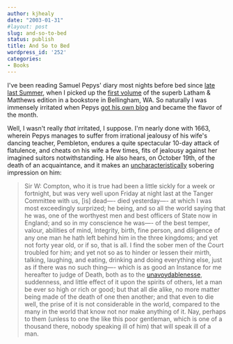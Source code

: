 ```yaml
---
author: kjhealy
date: "2003-01-31"
#layout: post
slug: and-so-to-bed
status: publish
title: And So to Bed
wordpress_id: '252'
categories:
- Books
---
```


I've been reading Samuel Pepys' diary most nights before bed since [late last Summer](http://fiachra.soc.arizona.edu/blog/archives/000073.html#000073), when I picked up the [first volume](http://www.amazon.com/exec/obidos/tg/detail/-/0520225791) of the superb Latham & Matthews edition in a bookstore in Bellingham, WA. So naturally I was immensely irritated when Pepys [got his own blog](http://www.pepysdiary.com/ "Pepys") and became the flavor of the month.

Well, I wasn't really *that* irritated, I suppose. I'm nearly done with 1663, wherein Pepys manages to suffer from irrational jealousy of his wife's dancing teacher, Pembleton, endures a quite spectacular 10-day attack of flatulence, and cheats on his wife a few times, fits of jealousy against her imagined suitors notwithstanding. He also hears, on October 19th, of the death of an acquaintance, and it makes an [uncharacteristically](http://volokh.blogspot.com/2003_01_26_volokh_archive.html#90256219) sobering impression on him:

> Sir W: Compton, who it is true had been a little sickly for a week or fortnight, but was very well upon Friday at night last at the Tanger Committee with us, [is] dead—- died yesterday—- at which I was most exceedingly surprized; he being, and so all the world saying that he was, one of the worthyest men and best officers of State now in England; and so in my conscience he was—- of the best temper, valour, abilities of mind, Integrity, birth, fine person, and diligence of any one man he hath left behind him in the three kingdoms; and yet not forty year old, or if so, that is all. I find the sober men of the Court troubled for him; and yet not so as to hinder or lessen their mirth, talking, laughing, and eating, drinking and doing everything else, just as if there was no such thing—- which is as good an Instance for me hereafter to judge of Death, both as to the [unavoydablenesse](http://volokh.blogspot.com/2003_01_26_volokh_archive.html#90256219), suddenness, and little effect of it upon the spirits of others, let a man be ever so high or rich or good; but that all die alike, no more matter being made of the death of one then another; and that even to die well, the prise of it is not considerable in the world, compared to the many in the world that know not nor make anything of it. Nay, perhaps to them (unless to one the like this poor gentleman, which is one of a thousand there, nobody speaking ill of him) that will speak ill of a man.
